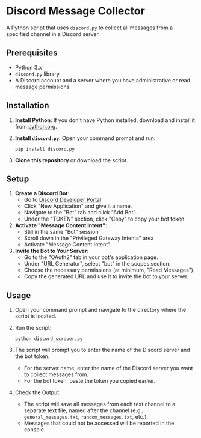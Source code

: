 # Discord Message Collector

A Python script that uses `discord.py` to collect all messages from a specified channel in a Discord server.

## Prerequisites

- Python 3.x
- `discord.py` library
- A Discord account and a server where you have administrative or read message permissions

## Installation

1. **Install Python**: If you don't have Python installed, download and install it from [python.org](https://www.python.org/).
2. **Install `discord.py`**: Open your command prompt and run:
    
    ```
    pip install discord.py
    ```
3. **Clone this repository** or download the script.

## Setup

1. **Create a Discord Bot**:
    - Go to [Discord Developer Portal](https://discord.com/developers/applications)
    - Click "New Application" and give it a name.
    - Navigate to the "Bot" tab and click "Add Bot".
    - Under the "TOKEN" section, click "Copy" to copy your bot token.
2. **Activate "Message Content Intent"**:
   - Still in the same "Bot" session
   - Scroll down in the "Privileged Gateway Intents" area
   - Activate "Message Content Intent"
3. **Invite the Bot to Your Server**:
    - Go to the "OAuth2" tab in your bot's application page.
    - Under "URL Generator", select "bot" in the scopes section.
    - Choose the necessary permissions (at minimum, "Read Messages").
    - Copy the generated URL and use it to invite the bot to your server.

## Usage

1. Open your command prompt and navigate to the directory where the script is located.
2. Run the script:
    
    ```
    python discord_scraper.py
    ```
    
3. The script will prompt you to enter the name of the Discord server and the bot token.
    - For the server name, enter the name of the Discord server you want to collect messages from.
    - For the bot token, paste the token you copied earlier.
4. Check the Output
    - The script will save all messages from each text channel to a separate text file, named after the channel (e.g., `general_messages.txt`, `random_messages.txt`, etc.).
    - Messages that could not be accessed will be reported in the console.
